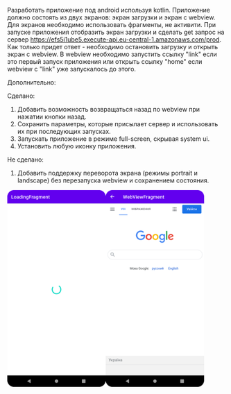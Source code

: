 Разработать приложение под android используя kotlin. Приложение должно состоять из двух экранов: экран загрузки и экран с webview. Для экранов необходимо использовать фрагменты, не активити.
При запуске приложения отобразить экран загрузки и сделать get запрос на сервер https://efs5i1ube5.execute-api.eu-central-1.amazonaws.com/prod.
Как только придет ответ - необходимо остановить загрузку и открыть экран с webview. В webview необходимо запустить ссылку "link" если это первый запуск приложения или открыть ссылку "home" если webview с "link" уже запускалось до этого.

Дополнительно:

Сделано:
1. Добавить возможность возвращаться назад по webview при нажатии кнопки назад.
2. Сохранить параметры, которые присылает сервер и использовать их при последующих запусках.
3. Запускать приложение в режиме full-screen, скрывая system ui.
4. Установить любую иконку приложения.

Не сделано:
1. Добавить поддержку переворота экрана (режимы portrait и landscape) без перезапуска webview и сохранением состояния.

<img src='Screenshot_20220925_152131.png' width='45%'/><img src = 'Screenshot_20220925_152146.png' width='45%'/>
